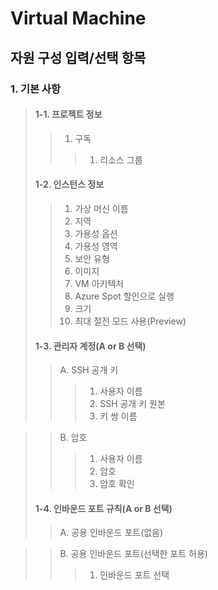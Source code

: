 # Virtual Machine
## 자원 구성 입력/선택 항목
### 1. 기본 사항
> #### 1-1. 프로젝트 정보
>> 1. 구독
>>> 1. 리소스 그룹
> #### 1-2. 인스턴스 정보
>> 1. 가상 머신 이름
>> 2. 지역
>> 3. 가용성 옵션
>> 4. 가용성 영역
>> 5. 보안 유형
>> 6. 이미지
>> 7. VM 아키텍처
>> 8. Azure Spot 할인으로 실행
>> 9. 크기
>> 10. 최대 절전 모드 사용(Preview)
> #### 1-3. 관리자 계정(A or B 선택)
>> A. SSH 공개 키
>>> 1. 사용자 이름
>>> 2. SSH 공개 키 원본
>>> 3. 키 쌍 이름

>> B. 암호
>>> 1. 사용자 이름
>>> 2. 암호
>>> 3. 암호 확인
> #### 1-4. 인바운드 포트 규칙(A or B 선택)
>> A. 공용 인바운드 포트(없음)

>> B. 공용 인바운드 포트(선택한 포트 허용)
>>> 1. 인바운드 포트 선택
